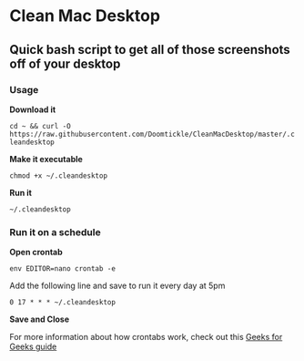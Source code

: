 # Clean Mac Desktop
## Quick bash script to get all of those screenshots off of your desktop

### Usage

**Download it**

`cd ~ && curl -O https://raw.githubusercontent.com/Doomtickle/CleanMacDesktop/master/.cleandesktop`


**Make it executable**

`chmod +x ~/.cleandesktop`

**Run it**

`~/.cleandesktop`

### Run it on a schedule

**Open crontab**

`env EDITOR=nano crontab -e`

Add the following line and save to run it every day at 5pm

`0 17 * * * ~/.cleandesktop`

**Save and Close**

For more information about how crontabs work, check out this [Geeks for Geeks guide](https://www.geeksforgeeks.org/crontab-in-linux-with-examples/)


